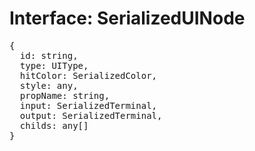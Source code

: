 # Interface: SerializedUINode

<pre>
{
  id: string,
  type: <Ref to="../enums/ui-type">UIType</Ref>,
  hitColor: <Ref to="./serialized-color">SerializedColor</Ref>,
  style: any,
  propName: string,
  input: <Ref to="./serialized-terminal">SerializedTerminal</Ref>,
  output: <Ref to="./serialized-terminal">SerializedTerminal</Ref>,
  childs: any[]
}
</pre>
